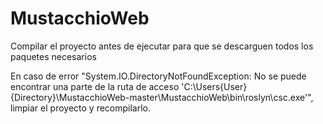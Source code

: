 # MustacchioWeb

Compilar el proyecto antes de ejecutar para que se descarguen todos los paquetes necesarios

En caso de error "System.IO.DirectoryNotFoundException: No se puede encontrar una parte de la ruta de acceso 'C:\Users\{User}\{Directory}\MustacchioWeb-master\MustacchioWeb\bin\roslyn\csc.exe'", limpiar el proyecto y recompilarlo.
